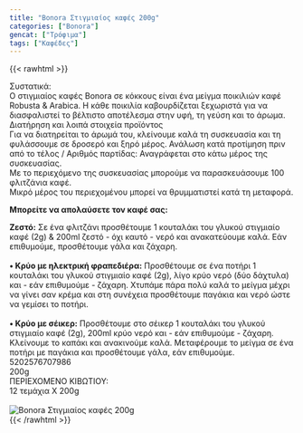```yaml
---
title: "Bonora Στιγµιαίος καφές 200g"
categories: ["Bonora"]
gencat: ["Τρόφιμα"]
tags: ["Καφέδες"]
---
```

{{< rawhtml >}}

<div class="sload122"><div class="product"><div id="sistatika">Συστατικά:</div><div class="alltext">Ο στιγμιαίος καφές Bonora σε κόκκους είναι ένα μείγμα ποικιλιών καφέ Robusta &amp; Arabica. Η κάθε ποικιλία καβουρδίζεται ξεχωριστά για να διασφαλιστεί το βέλτιστο αποτέλεσμα στην υφή, τη γεύση και το άρωμα.</div><div id="loipa">Διατήρηση και λοιπά στοιχεία προϊόντος</div><div class="alltext">Για να διατηρείται το άρωµά του, κλείνουμε καλά τη συσκευασία και τη φυλάσσουμε σε δροσερό και ξηρό µέρος. Ανάλωση κατά προτίµηση πριν από το τέλος / Αριθµός παρτίδας: Αναγράφεται στο κάτω µέρος της συσκευασίας.<br>Με το περιεχόμενο της συσκευασίας μπορούμε να παρασκευάσουμε 100 φλιτζάνια καφέ.<br>Μικρό μέρος του περιεχομένου μπορεί να θρυμματιστεί κατά τη μεταφορά.<br><p><b>Μπορείτε να απολαύσετε τον καφέ σας:</b></p><b>Ζεστό:</b> Σε ένα φλιτζάνι προσθέτουμε 1 κουταλάκι του γλυκού στιγμιαίο καφέ (2g) &amp; 200ml ζεστό - όχι καυτό - νερό και ανακατεύουμε καλά. Εάν επιθυμούμε, προσθέτουμε γάλα και ζάχαρη.<br><br><b>• Κρύο με ηλεκτρική φραπεδιέρα:</b> Προσθέτουμε σε ένα ποτήρι 1 κουταλάκι του γλυκού στιγμιαίο καφέ (2g), λίγο κρύο νερό (δύο δάχτυλα) και - εάν επιθυμούμε - ζάχαρη. Χτυπάμε πάρα πολύ καλά το μείγμα μέχρι να γίνει σαν κρέμα και στη συνέχεια προσθέτουμε παγάκια και νερό ώστε να γεμίσει το ποτήρι.<br><br><b>• Κρύο με σέικερ:</b> Προσθέτουμε στο σέικερ 1 κουταλάκι του γλυκού στιγμιαίο καφέ (2g), 200ml κρύο νερό και - εάν επιθυμούμε - ζάχαρη. Κλείνουμε το καπάκι και ανακινούμε καλά. Μεταφέρουμε το μείγμα σε ένα ποτήρι με παγάκια και προσθέτουμε γάλα, εάν επιθυμούμε.<br></div><div id="barcode"><div id="barimage1"></div><span id="bartext">5202576707986</span><br></div><div id="varos"><div id="varosimage1"></div><span id="varostext">200g</span><br></div><div id="kivotio">ΠΕΡΙΕΧΟΜΕΝΟ ΚΙΒΩΤΙΟΥ:<br>12 τεμάχια Χ 200g</div><br><div class="pimg"><img alt="Bonora Στιγµιαίος καφές 200g" title="Bonora Στιγµιαίος καφές 200g" src="/media/images/bonora-stigµiaios-kafes-200g.jpg"></div></div></div>
{{< /rawhtml >}}


